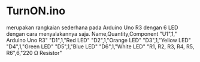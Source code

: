 # TurnON.ino
merupakan rangkaian sederhana pada Arduino Uno R3 dengan 6 LED dengan cara menyalakannya saja.
﻿Name,Quantity,Component
"U1",1," Arduino Uno R3"
"D1",1,"Red LED"
"D2",1,"Orange LED"
"D3",1,"Yellow LED"
"D4",1,"Green LED"
"D5",1,"Blue LED"
"D6",1,"White LED"
"R1, R2, R3, R4, R5, R6",6,"220 Ω Resistor"
